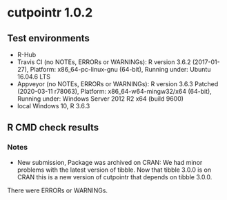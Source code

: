 # cutpointr 1.0.2
## Test environments
* R-Hub
* Travis CI (no NOTEs, ERRORs or WARNINGs): R version 3.6.2 (2017-01-27), Platform: x86_64-pc-linux-gnu (64-bit), Running under: Ubuntu 16.04.6 LTS
* Appveyor (no NOTEs, ERRORs or WARNINGs): R version 3.6.3 Patched (2020-03-11 r78063), Platform: x86_64-w64-mingw32/x64 (64-bit), Running under: Windows Server 2012 R2 x64 (build 9600)
* local Windows 10, R 3.6.3

## R CMD check results

### Notes
* New submission, Package was archived on CRAN: We had minor problems with the 
latest version of tibble. Now that tibble 3.0.0 is on CRAN this is a new version
of cutpointr that depends on tibble 3.0.0.

There were ERRORs or WARNINGs. 
